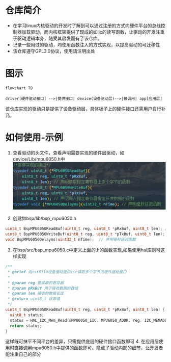 # 仓库简介
* 在学习linux内核驱动的开发时了解到可以通过注册的方式向硬件平台的总线控制器加载驱动，而内核框架提供了现成的如iic的读写函数，让驱动的开发注重于驱动逻辑本身，随受其启发而有了该仓库。
* 记录一些用过的驱动，均使用函数注入的方式实现，以提高驱动的可迁移性
* 该仓库遵守GPL3.0协议，使用请注明出处

# 图示
```mermaid
flowchart TD

driver[硬件驱动接口] -->|提供接口| device(设备驱动层)-->|被调用| app[应用层] 

```
该仓库实现的驱动只是提供了设备驱动层，具体板子上的硬件接口还需用户自行补充。

# 如何使用-示例
1. 查看驱动的头文件，查看声明需要实现的硬件层驱动，如device/Lib/mpu6050.h中
![alt text](readme_source_img/image.png)

2. 创建如bsp/lib/bsp_mpu6050.h
```c
uint8_t BspMPU6050ReadBuf(uint8_t reg, uint8_t *pRxBuf, uint8_t len); // 声明读取指定寄存器上多个字节的函数
uint8_t BspMPU6050WriteBuf(uint8_t reg, uint8_t *pTxBuf, uint8_t len); // 声明写入指定寄存器指定长度数据的函数
void BspMPU6050Delayms(uint32_t nTime);  // 声明毫秒延迟函数
```
3. 在bsp/src/bsp_mpu6050.c中定义上面的.h的函数实现,如果使用hal库则可这样实现
```c
/**
 * @brief 向ist8310设备驱动提供iic读取多个字节的硬件驱动接口
 *
 * @param reg 要读取的寄存器
 * @param pRxBuf 用于接收数据的数组
 * @param len 接收的数据长度
 * @return uint8_t 状态值
 */
uint8_t BspMPU6050ReadBuf(uint8_t reg, uint8_t *pRxBuf, uint8_t len) {
  uint8_t status;
  status = HAL_I2C_Mem_Read(&MPU6050_IIC, MPU6050_ADDR, reg, I2C_MEMADD_SIZE_8BIT, pRxBuf, len, 10);
  return status;
}
```
这样既可抹平不同平台的差异，只需提供底层的硬件接口函数即可
4. 在应用层使用时直接调用mpu6050.h中提供的函数即可。隐藏了驱动内部的细节，让开发者能注重自己的部分
